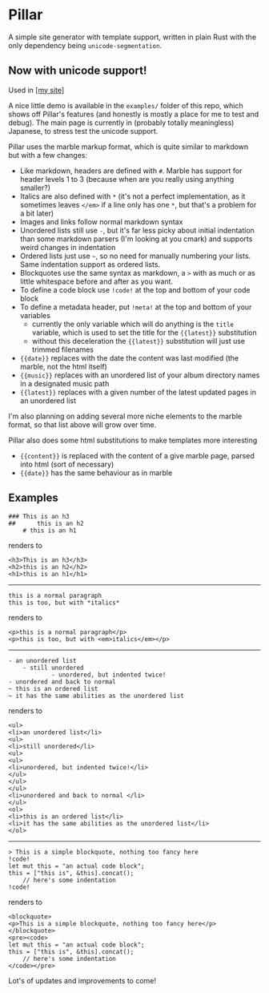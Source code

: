 # Pillar
A simple site generator with template support, written in plain Rust with the only dependency being `unicode-segmentation`.

## Now with unicode support!

Used in [[my site]](https://mineralexistence.com)

A nice little demo is available in the `examples/` folder of this repo, which shows off Pillar's features (and honestly is mostly a place for me to test and debug). The main page is currently in (probably totally meaningless) Japanese, to stress test the unicode support.

Pillar uses the marble markup format, which is quite similar to markdown but with a few changes:
- Like markdown, headers are defined with `#`. Marble has support for header levels 1 to 3 (because when are you really using anything smaller?)
- Italics are also defined with `*` (it's not a perfect implementation, as it sometimes leaves `</em>` if a line only has one `*`, but that's a problem for a bit later)
- Images and links follow normal markdown syntax
- Unordered lists still use `-`, but it's far less picky about initial indentation than some markdown parsers (I'm looking at you cmark) and supports weird changes in indentation
- Ordered lists just use `~`, so no need for manually numbering your lists. Same indentation support as ordered lists.
- Blockquotes use the same syntax as markdown, a `>` with as much or as little whitespace before and after as you want.
- To define a code block use `!code!` at the top and bottom of your code block
- To define a metadata header, put `!meta!` at the top and bottom of your variables
	- currently the only variable which will do anything is the `title` variable, which is used to set the title for the `{{latest}}` substitution
	- without this deceleration the `{{latest}}` substitution will just use trimmed filenames
- `{{date}}` replaces with the date the content was last modified (the marble, not the html itself)
- `{{music}}` replaces with an unordered list of your album directory names in a designated music path
- `{{latest}}` replaces with a given number of the latest updated pages in an unordered list

I'm also planning on adding several more niche elements to the marble format, so that list above will grow over time.

Pillar also does some html substitutions to make templates more interesting
- `{{content}}` is replaced with the content of a give marble page, parsed into html (sort of necessary)
- `{{date}}` has the same behaviour as in marble

## Examples

```
### This is an h3
##		this is an h2
	# this is an h1
```
renders to
```
<h3>This is an h3</h3>
<h2>this is an h2</h2>
<h1>this is an h1</h1>
```
---

```
this is a normal paragraph
this is too, but with *italics*
```
renders to
```
<p>this is a normal paragraph</p>
<p>this is too, but with <em>italics</em></p>
```
---

```
- an unordered list
	- still unordered
			- unordered, but indented twice!
- unordered and back to normal 
~ this is an ordered list
~ it has the same abilities as the unordered list
```
renders to
```
<ul>
<li>an unordered list</li>
<ul>
<li>still unordered</li>
<ul>
<ul>
<li>unordered, but indented twice!</li>
</ul>
</ul>
</ul>
<li>unordered and back to normal </li>
</ul>
<ol>
<li>this is an ordered list</li>
<li>it has the same abilities as the unordered list</li>
</ol>
```
---

```
> This is a simple blockquote, nothing too fancy here
!code!
let mut this = "an actual code block";
this = ["this is", &this].concat();
	// here's some indentation
!code!
```
renders to
```
<blockquote>
<p>This is a simple blockquote, nothing too fancy here</p>
</blockquote>
<pre><code>
let mut this = "an actual code block";
this = ["this is", &this].concat();
	// here's some indentation
</code></pre>
```

Lot's of updates and improvements to come!

